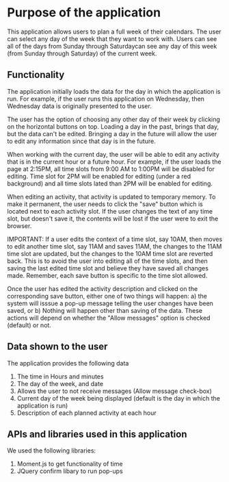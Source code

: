 ﻿# Purpose of the application

This application allows users to plan a full week of their calendars.  The user can select any day of the week that they want to work with.  Users can see all of the days from Sunday through Saturdaycan see any day of this week (from Sunday through Saturday) of the current week.

## Functionality

The application initially loads the data for the day in which the application is run.  For example, if the user runs this application on Wednesday, then Wednesday data is originally presented to the user.

The user has the option of choosing any other day of their week by clicking on the horizontal buttons on top.  Loading a day in the past, brings that day, but the data can't be edited.  Bringing a day in the future will allow the user to edit any information since that day is in the future.

When working with the current day, the user will be able to edit any activity that is in the current hour or a future hour.  For example, if the user loads the page at 2:15PM, all time slots from 9:00 AM to 1:00PM will be disabled for editing.  Time slot for 2PM will be enabled for editing (under a red background) and all time slots lated than 2PM will be enabled for editing.

When editing an activity, that activity is updated to temporary memory.  To make it permanent, the user needs to click the "save" button which is located next to each activity slot.  If the user changes the text of any time slot, but doesn't save it, the contents will be lost if the user were to exit the browser.

IMPORTANT:  If a user edits the context of a time slot, say 10AM, then moves to edit another time slot, say 11AM and saves 11AM, the changes to the 11AM time slot are updated, but the changes to the 10AM time slot are reverted back.  This is to avoid the user into editing all of the time slots, and then saving the last edited time slot and believe they have saved all changes made.  Remember, each save button is specific to the time slot allowed.

Once the user has edited the activity description and clicked on the corresponding save button, either one of two things will happen:  a) the system will isssue a pop-up message telling the user changes have been saved, or b) Nothing will happen other than saving of the data.  These actions will depend on whether the "Allow messages" option is checked (default) or not.

##  Data shown to the user

The application provides the following data

1) The time in Hours and minutes
2) The day of the week, and date
3) Allows the user to not receive messages (Allow message check-box)
4) Current day of the week being displayed (default is the day in which the application is run)
5) Description of each planned activity at each hour

## APIs and libraries used in this application

We used the following libraries:

1) Moment.js to get functionality of time
2) JQuery confirm libary to run pop-ups
